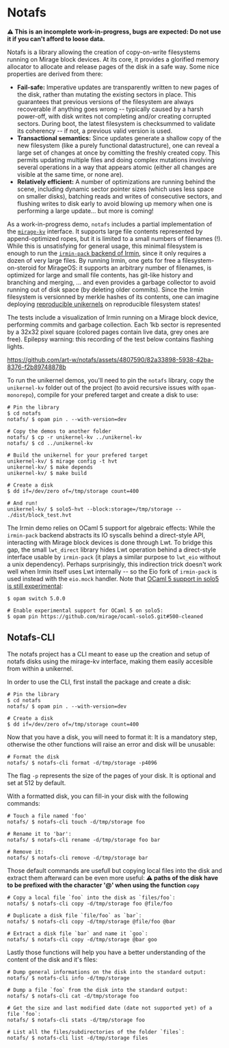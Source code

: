 # Notafs

**:warning: This is an incomplete work-in-progress, bugs are expected: Do not use it if you can't afford to loose data.**

Notafs is a library allowing the creation of copy-on-write filesystems running on Mirage block devices. At its core, it provides a glorified memory allocator to allocate and release pages of the disk in a safe way. Some nice properties are derived from there:

- **Fail-safe:** Imperative updates are transparently written to new pages of the disk, rather than mutating the existing sectors in place. This guarantees that previous versions of the filesystem are always recoverable if anything goes wrong -- typically caused by a harsh power-off, with disk writes not completing and/or creating corrupted sectors. During boot, the latest filesystem is checksummed to validate its coherency -- if not, a previous valid version is used.
- **Transactional semantics:** Since updates generate a shallow copy of the new filesystem (like a purely functional datastructure), one can reveal a large set of changes at once by comitting the freshly created copy. This permits updating multiple files and doing complex mutations involving several operations in a way that appears atomic (either all changes are visible at the same time, or none are).
- **Relatively efficient:** A number of optimizations are running behind the scene, including dynamic sector pointer sizes (which uses less space on smaller disks), batching reads and writes of consecutive sectors, and flushing writes to disk early to avoid blowing up memory when one is performing a large update... but more is coming!

As a work-in-progress demo, `notafs` includes a partial implementation of the [`mirage-kv`](https://ocaml.org/p/mirage-kv) interface. It supports large file contents represented by append-optimized ropes, but it is limited to a small numbers of filenames (!). While this is unsatisfying for general usage, this minimal filesystem is enough to run the [`irmin-pack` backend of Irmin](https://mirage.github.io/irmin/irmin-pack/), since it only requires a dozen of very large files. By running Irmin, one gets for free a filesystem-on-steroid for MirageOS: it supports an arbitrary number of filenames, is optimized for large and small file contents, has git-like history and branching and merging, ... and even provides a garbage collector to avoid running out of disk space (by deleting older commits). Since the Irmin filesystem is versionned by merkle hashes of its contents, one can imagine deploying [reproducible unikernels](https://robur.coop/Projects/Reproducible_builds) on reproducible filesystem states!

The tests include a visualization of Irmin running on a Mirage block device, performing commits and garbage collection. Each 1kb sector is represented by a 32x32 pixel square (colored pages contain live data, grey ones are free). Epilepsy warning: this recording of the test below contains flashing lights.

https://github.com/art-w/notafs/assets/4807590/82a33898-5938-42ba-8376-f2b89748878b

To run the unikernel demos, you'll need to pin the `notafs` library, copy the `unikernel-kv` folder out of the project (to avoid recursive issues with `opam-monorepo`), compile for your prefered target and create a disk to use:

```shell
# Pin the library
$ cd notafs
notafs/ $ opam pin . --with-version=dev

# Copy the demos to another folder
notafs/ $ cp -r unikernel-kv ../unikernel-kv
notafs/ $ cd ../unikernel-kv

# Build the unikernel for your prefered target
unikernel-kv/ $ mirage config -t hvt
unikernel-kv/ $ make depends
unikernel-kv/ $ make build

# Create a disk
$ dd if=/dev/zero of=/tmp/storage count=400

# And run!
unikernel-kv/ $ solo5-hvt --block:storage=/tmp/storage -- ./dist/block_test.hvt
```

The Irmin demo relies on OCaml 5 support for algebraic effects: While the `irmin-pack` backend abstracts its IO syscalls behind a direct-style API, interacting with Mirage block devices is done through Lwt. To bridge this gap, the small `lwt_direct` library hides Lwt operation behind a direct-style interface usable by `irmin-pack` (it plays a similar purpose to `lwt_eio` without a unix dependency). Perhaps surprisingly, this indirection trick doesn't work well when Irmin itself uses Lwt internally -- so the Eio fork of `irmin-pack` is used instead with the `eio.mock` handler. Note that [OCaml 5 support in solo5 is still experimental](https://github.com/mirage/ocaml-solo5/pull/124):

```shell
$ opam switch 5.0.0

# Enable experimental support for OCaml 5 on solo5:
$ opam pin https://github.com/mirage/ocaml-solo5.git#500-cleaned
```

## Notafs-CLI

The notafs project has a CLI meant to ease up the creation and setup of notafs disks using the mirage-kv interface, making them easily accesible from within a unikernel.

In order to use the CLI, first install the package and create a disk:

```shell
# Pin the library
$ cd notafs
notafs/ $ opam pin . --with-version=dev

# Create a disk
$ dd if=/dev/zero of=/tmp/storage count=400
```

Now that you have a disk, you will need to format it: It is a mandatory step, otherwise the other functions will raise an error and disk will be unusable:

```shell
# Format the disk
notafs/ $ notafs-cli format -d/tmp/storage -p4096
```

The flag `-p` represents the size of the pages of your disk. It is optional and set at 512 by default.

With a formatted disk, you can fill-in your disk with the following commands:

```shell
# Touch a file named 'foo'
notafs/ $ notafs-cli touch -d/tmp/storage foo

# Rename it to 'bar':
notafs/ $ notafs-cli rename -d/tmp/storage foo bar

# Remove it:
notafs/ $ notafs-cli remove -d/tmp/storage bar
```

Those default commands are usefull but copying local files into the disk and extract them afterward can be even more useful:
**:warning: paths of the disk have to be prefixed with the character '@' when using the function `copy`**

```shell
# Copy a local file `foo` into the disk as `files/foo`:
notafs/ $ notafs-cli copy -d/tmp/storage foo @file/foo

# Duplicate a disk file `file/foo` as `bar`:
notafs/ $ notafs-cli copy -d/tmp/storage @file/foo @bar

# Extract a disk file `bar` and name it `goo`:
notafs/ $ notafs-cli copy -d/tmp/storage @bar goo
```

Lastly those functions will help you have a better understanding of the content of the disk and it's files:

```shell
# Dump general informations on the disk into the standard output:
notafs/ $ notafs-cli info -d/tmp/storage

# Dump a file `foo` from the disk into the standard output:
notafs/ $ notafs-cli cat -d/tmp/storage foo

# Get the size and last modified date (date not supported yet) of a file `foo`:
notafs/ $ notafs-cli stats -d/tmp/storage foo

# List all the files/subdirectories of the folder `files`:
notafs/ $ notafs-cli list -d/tmp/storage files
```
